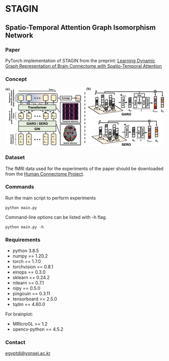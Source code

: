 # STAGIN
## Spatio-Temporal Attention Graph Isomorphism Network

### Paper
PyTorch implementation of STAGIN from the preprint:
[Learning Dynamic Graph Representation of Brain Connectome with Spatio-Temporal Attention](https://arxiv.org/abs/2105.13495)


### Concept
![Schematic illustration of STAGIN](./concept.png)


### Dataset
The fMRI data used for the experiments of the paper should be downloaded from the [Human Connectome Project](https://db.humanconnectome.org/).


### Commands
Run the main script to perform experiments

  ```shell
  python main.py
  ```

Command-line options can be listed with -h flag.

  ```shell
  python main.py -h
  ```


### Requirements
- python 3.8.5
- numpy == 1.20.2
- torch == 1.7.0
- torchvision == 0.8.1
- einops == 0.3.0
- sklearn == 0.24.2
- nilearn == 0.7.1
- nipy == 0.5.0
- pingouin == 0.3.11
- tensorboard == 2.5.0
- tqdm == 4.60.0

For brainplot:
- MRIcroGL >= 1.2
- opencv-python == 4.5.2


### Contact
egyptdj@yonsei.ac.kr
